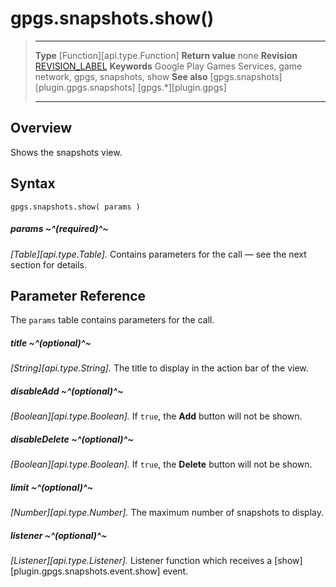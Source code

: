 # gpgs.snapshots.show()

> --------------------- ------------------------------------------------------------------------------------------
> __Type__              [Function][api.type.Function]
> __Return value__      none
> __Revision__          [REVISION_LABEL](REVISION_URL)
> __Keywords__          Google Play Games Services, game network, gpgs, snapshots, show
> __See also__          [gpgs.snapshots][plugin.gpgs.snapshots]
>                       [gpgs.*][plugin.gpgs]
> --------------------- ------------------------------------------------------------------------------------------

## Overview

Shows the snapshots view.

## Syntax

	gpgs.snapshots.show( params )

##### params ~^(required)^~
_[Table][api.type.Table]._ Contains parameters for the call &mdash; see the next section for details.

## Parameter Reference

The `params` table contains parameters for the call.

##### title ~^(optional)^~
_[String][api.type.String]._ The title to display in the action bar of the view.

##### disableAdd ~^(optional)^~
_[Boolean][api.type.Boolean]._ If `true`, the __Add__ button will not be shown.

##### disableDelete ~^(optional)^~
_[Boolean][api.type.Boolean]._ If `true`, the __Delete__ button will not be shown.

##### limit ~^(optional)^~
_[Number][api.type.Number]._ The maximum number of snapshots to display.

##### listener ~^(optional)^~
_[Listener][api.type.Listener]._ Listener function which receives a [show][plugin.gpgs.snapshots.event.show] event.